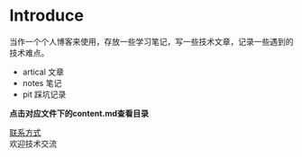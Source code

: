 # Introduce
当作一个个人博客来使用，存放一些学习笔记，写一些技术文章，记录一些遇到的技术难点。 
- artical 文章
- notes 笔记
- pit 踩坑记录  

**点击对应文件下的content.md查看目录**

[联系方式](https://github.com/murrrrphy/blog/blob/main/contact.md)  
欢迎技术交流

